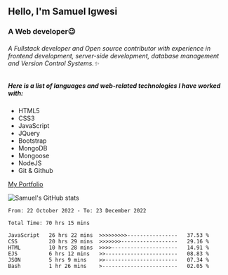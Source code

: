 ## Hello, I'm Samuel Igwesi
### A Web developer:wink:

###### A Fullstack developer and Open source contributor with experience in frontend development, server-side development, database management and Version Control Systems.:sparkles:

##### Here is a list of languages and web-related technologies I have worked with:
+ HTML5
+ CSS3
+ JavaScript
+ JQuery
+ Bootstrap
+ MongoDB
+ Mongoose
+ NodeJS
+ Git & Github

[My Portfolio](https://samdev.onrender.com/)

![Samuel's GitHub stats](https://github-readme-stats.vercel.app/api?username=SamuelIgwesi&show_icons=true&theme=radical)

<!--START_SECTION:waka-->

```text
From: 22 October 2022 - To: 23 December 2022

Total Time: 70 hrs 15 mins

JavaScript   26 hrs 22 mins  >>>>>>>>>----------------   37.53 %
CSS          20 hrs 29 mins  >>>>>>>------------------   29.16 %
HTML         10 hrs 28 mins  >>>>---------------------   14.91 %
EJS          6 hrs 12 mins   >>-----------------------   08.83 %
JSON         5 hrs 9 mins    >>-----------------------   07.34 %
Bash         1 hr 26 mins    >------------------------   02.05 %
```

<!--END_SECTION:waka-->
